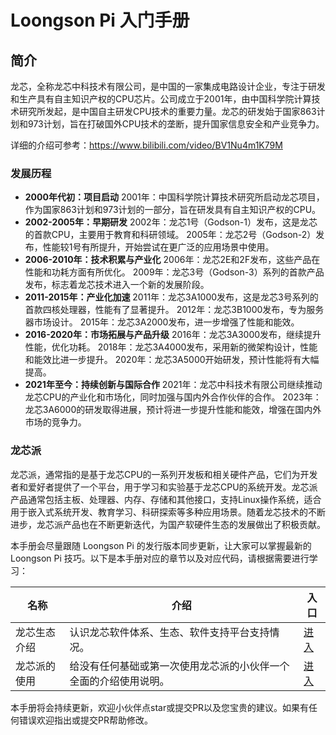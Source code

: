 # Loongson Pi 入门手册

## 简介

龙芯，全称龙芯中科技术有限公司，是中国的一家集成电路设计企业，专注于研发和生产具有自主知识产权的CPU芯片。公司成立于2001年，由中国科学院计算技术研究所发起，是中国自主研发CPU技术的重要力量。龙芯的研发始于国家863计划和973计划，旨在打破国外CPU技术的垄断，提升国家信息安全和产业竞争力。

详细的介绍可参考：https://www.bilibili.com/video/BV1Nu4m1K79M



### 发展历程

- **2000年代初：项目启动**
  2001年：中国科学院计算技术研究所启动龙芯项目，作为国家863计划和973计划的一部分，旨在研发具有自主知识产权的CPU。
-  **2002-2005年：早期研发**
  2002年：龙芯1号（Godson-1）发布，这是龙芯的首款CPU，主要用于教育和科研领域。
  2005年：龙芯2号（Godson-2）发布，性能较1号有所提升，开始尝试在更广泛的应用场景中使用。
-  **2006-2010年：技术积累与产业化**
  2006年：龙芯2E和2F发布，这些产品在性能和功耗方面有所优化。
  2009年：龙芯3号（Godson-3）系列的首款产品发布，标志着龙芯技术进入一个新的发展阶段。
- **2011-2015年：产业化加速**
  2011年：龙芯3A1000发布，这是龙芯3号系列的首款四核处理器，性能有了显著提升。
  2012年：龙芯3B1000发布，专为服务器市场设计。
  2015年：龙芯3A2000发布，进一步增强了性能和能效。
- **2016-2020年：市场拓展与产品升级**
  2016年：龙芯3A3000发布，继续提升性能，优化功耗。
  2018年：龙芯3A4000发布，采用新的微架构设计，性能和能效比进一步提升。
  2020年：龙芯3A5000开始研发，预计性能将有大幅提高。
- **2021年至今：持续创新与国际合作**
  2021年：龙芯中科技术有限公司继续推动龙芯CPU的产业化和市场化，同时加强与国内外合作伙伴的合作。
  2023年：龙芯3A6000的研发取得进展，预计将进一步提升性能和能效，增强在国内外市场的竞争力。



### 龙芯派

龙芯派，通常指的是基于龙芯CPU的一系列开发板和相关硬件产品，它们为开发者和爱好者提供了一个平台，用于学习和实验基于龙芯CPU的系统开发。龙芯派产品通常包括主板、处理器、内存、存储和其他接口，支持Linux操作系统，适合用于嵌入式系统开发、教育学习、科研探索等多种应用场景。随着龙芯技术的不断进步，龙芯派产品也在不断更新迭代，为国产软硬件生态的发展做出了积极贡献。



本手册会尽量跟随 Loongson Pi 的发行版本同步更新，让大家可以掌握最新的 Loongson Pi 技巧。以下是本手册对应的章节以及对应代码，请根据需要进行学习：

| 名称         | 介绍                                                         | 入口                          |
| ------------ | ------------------------------------------------------------ | ----------------------------- |
| 龙芯生态介绍 | 认识龙芯软件体系、生态、软件支持平台支持情况。               | [进入](docs/00.Introduce.md)  |
| 龙芯派的使用 | 给没有任何基础或第一次使用龙芯派的小伙伴一个全面的介绍使用说明。 | [进入](docs/01.Quickstart.md) |



本手册将会持续更新，欢迎小伙伴点star或提交PR以及您宝贵的建议。如果有任何错误欢迎指出或提交PR帮助修改。